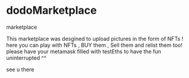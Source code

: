 # dodoMarketplace
marketplace

This marketplace was desgined to upload pictures in the form of NFTs !
here you can play with NFTs , BUY them , Sell them and relist them too! 
please have your metamask filled with testEths to have the fun uninterrupted ^^

see u there

